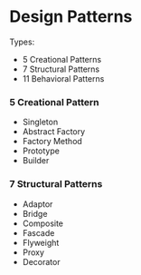 # Design Patterns

Types:
- 5 Creational Patterns
- 7 Structural Patterns
- 11 Behavioral Patterns

### 5 Creational Pattern

- Singleton
- Abstract Factory
- Factory Method
- Prototype
- Builder

### 7 Structural Patterns

- Adaptor
- Bridge
- Composite
- Fascade
- Flyweight
- Proxy
- Decorator
